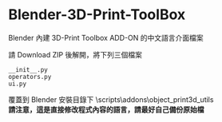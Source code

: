 # Blender-3D-Print-ToolBox 
Blender 內建 3D-Print Toolbox ADD-ON 的中文語言介面檔案


請 Download ZIP 後解開，將下列三個檔案

`__init__.py `<br>
`operators.py `<br>
`ui.py` 

覆蓋到 Blender 安裝目錄下   \scripts\addons\object_print3d_utils  
**請注意，這是直接修改程式內容的語言，請最好自己備份原始檔**
